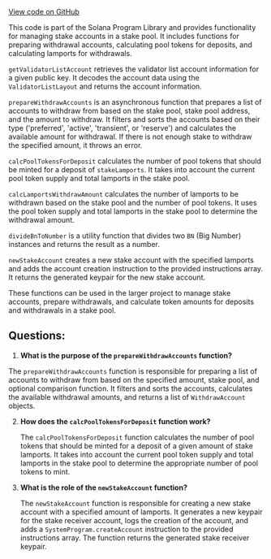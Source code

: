 [View code on GitHub](https://github.com/solana-labs/solana-program-library/stake-pool/js/src/utils/stake.ts)

This code is part of the Solana Program Library and provides functionality for managing stake accounts in a stake pool. It includes functions for preparing withdrawal accounts, calculating pool tokens for deposits, and calculating lamports for withdrawals.

`getValidatorListAccount` retrieves the validator list account information for a given public key. It decodes the account data using the `ValidatorListLayout` and returns the account information.

`prepareWithdrawAccounts` is an asynchronous function that prepares a list of accounts to withdraw from based on the stake pool, stake pool address, and the amount to withdraw. It filters and sorts the accounts based on their type ('preferred', 'active', 'transient', or 'reserve') and calculates the available amount for withdrawal. If there is not enough stake to withdraw the specified amount, it throws an error.

`calcPoolTokensForDeposit` calculates the number of pool tokens that should be minted for a deposit of `stakeLamports`. It takes into account the current pool token supply and total lamports in the stake pool.

`calcLamportsWithdrawAmount` calculates the number of lamports to be withdrawn based on the stake pool and the number of pool tokens. It uses the pool token supply and total lamports in the stake pool to determine the withdrawal amount.

`divideBnToNumber` is a utility function that divides two `BN` (Big Number) instances and returns the result as a number.

`newStakeAccount` creates a new stake account with the specified lamports and adds the account creation instruction to the provided instructions array. It returns the generated keypair for the new stake account.

These functions can be used in the larger project to manage stake accounts, prepare withdrawals, and calculate token amounts for deposits and withdrawals in a stake pool.
## Questions: 
 1. **What is the purpose of the `prepareWithdrawAccounts` function?**

   The `prepareWithdrawAccounts` function is responsible for preparing a list of accounts to withdraw from based on the specified amount, stake pool, and optional comparison function. It filters and sorts the accounts, calculates the available withdrawal amounts, and returns a list of `WithdrawAccount` objects.

2. **How does the `calcPoolTokensForDeposit` function work?**

   The `calcPoolTokensForDeposit` function calculates the number of pool tokens that should be minted for a deposit of a given amount of stake lamports. It takes into account the current pool token supply and total lamports in the stake pool to determine the appropriate number of pool tokens to mint.

3. **What is the role of the `newStakeAccount` function?**

   The `newStakeAccount` function is responsible for creating a new stake account with a specified amount of lamports. It generates a new keypair for the stake receiver account, logs the creation of the account, and adds a `SystemProgram.createAccount` instruction to the provided instructions array. The function returns the generated stake receiver keypair.